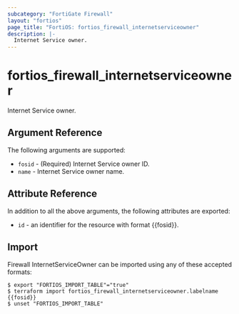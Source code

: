 ```yaml
---
subcategory: "FortiGate Firewall"
layout: "fortios"
page_title: "FortiOS: fortios_firewall_internetserviceowner"
description: |-
  Internet Service owner.
---
```


# fortios_firewall_internetserviceowner
Internet Service owner.

## Argument Reference

The following arguments are supported:

* `fosid` - (Required) Internet Service owner ID.
* `name` - Internet Service owner name.


## Attribute Reference

In addition to all the above arguments, the following attributes are exported:
* `id` - an identifier for the resource with format {{fosid}}.

## Import

Firewall InternetServiceOwner can be imported using any of these accepted formats:
```
$ export "FORTIOS_IMPORT_TABLE"="true"
$ terraform import fortios_firewall_internetserviceowner.labelname {{fosid}}
$ unset "FORTIOS_IMPORT_TABLE"
```

